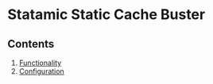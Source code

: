 # Statamic Static Cache Buster

## Contents

1. [Functionality](functionality.md)
2. [Configuration](configuration.md)
